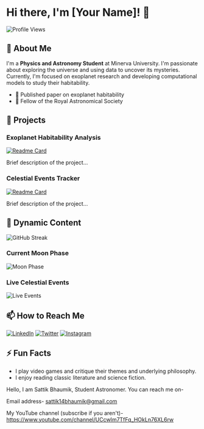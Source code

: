 # Hi there, I'm [Your Name]! 👋

![Profile Views](https://komarev.com/ghpvc/?username=yourusername&color=blue)

## 🚀 About Me

I'm a **Physics and Astronomy Student** at Minerva University. I'm passionate about exploring the universe and using data to uncover its mysteries. Currently, I'm focused on exoplanet research and developing computational models to study their habitability.

- 🌌 Published paper on exoplanet habitability
- 🌠 Fellow of the Royal Astronomical Society

## 🔭 Projects

### Exoplanet Habitability Analysis
[![Readme Card](https://github-readme-stats.vercel.app/api/pin/?username=yourusername&repo=your-repo-name)](https://github.com/yourusername/your-repo-name)

Brief description of the project...

### Celestial Events Tracker
[![Readme Card](https://github-readme-stats.vercel.app/api/pin/?username=yourusername&repo=your-repo-name)](https://github.com/yourusername/your-repo-name)

Brief description of the project...

## 🌟 Dynamic Content

![GitHub Streak](https://github-readme-streak-stats.herokuapp.com/?user=yourusername)

### Current Moon Phase
![Moon Phase](https://www.moonphases.co.uk/api/current-phase)

### Live Celestial Events
![Live Events](https://space-event-tracker.herokuapp.com/api/live-events)

## 📫 How to Reach Me

[![LinkedIn](https://img.shields.io/badge/LinkedIn-blue?style=for-the-badge&logo=linkedin)](https://www.linkedin.com/in/sattik-bhaumik-fras-b03a0516b/)
[![Twitter](https://img.shields.io/badge/Twitter-black?style=for-the-badge&logo=twitter)](https://twitter.com/BhaumikSattik)
[![Instagram](https://img.shields.io/badge/Instagram-red?style=for-the-badge&logo=instagram)](https://www.instagram.com/sattik_bhaumik/?hl=en)

## ⚡ Fun Facts

- I play video games and critique their themes and underlying philosophy.
- I enjoy reading classic literature and science fiction.

Hello, I am Sattik Bhaumik, Student Astronomer.
You can reach me on-

Email address- sattik14bhaumik@gmail.com

My YouTube channel (subscribe if you aren't)- https://www.youtube.com/channel/UCcwIm7TfFq_HOkLn76XL6rw
